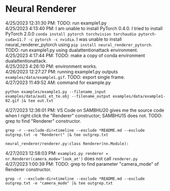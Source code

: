 # Neural Renderer
4/25/2023 12:31:30 PM: TODO: run example1.py  
4/25/2023 4:13:40 PM: I am unable to install PyTorch 0.4.0. I tried to install PyTorch 2.0.0 `conda install pytorch torchvision torchaudio pytorch-cuda=11.7 -c pytorch -c nvidia`. I was unable to install neural_renderer_pytorch using `pip install neural_renderer_pytorch`. TODO: run example1.py using dualattentionattack environment.  
4/25/2023 4:17:44 PM: TODO: make a copy of conda environment dualattentionattack.  
4/25/2023 4:26:10 PM: environment works.  
4/26/2023 12:27:27 PM: running example1.py outputs `examples/data/example1.gif`. TODO: export single frame.  
4/27/2023 11:49:52 AM: command for example.py
```
python examples/example1.py --filename_input examples/data/audi_et_te.obj --filename_output examples/data/example1-02.gif |& tee out.txt
```
4/27/2023 12:36:01 PM: VS Code on SAMBHU20 gives me the source code when I right click the "Renderer" constructor; SAMBHU15 does not. TODO: grep to find "Renderer" constructor. 
```
grep -r --exclude-dir=timeline --exclude *README.md --exclude outgrep.txt -e "Renderer(" |& tee outgrep.txt
```
```
neural_renderer/renderer.py:class Renderer(nn.Module):
```
4/27/2023 12:58:03 PM: `example1.py renderer = nr.Renderer(camera_mode='look_at')` does not call `renderer.py`  
4/27/2023 1:00:39 PM: TODO: grep to find parameter "camera_mode" of Renderer constructor. 
```
grep -r --exclude-dir=timeline --exclude *README.md --exclude outgrep.txt -e "camera_mode" |& tee outgrep.txt
```